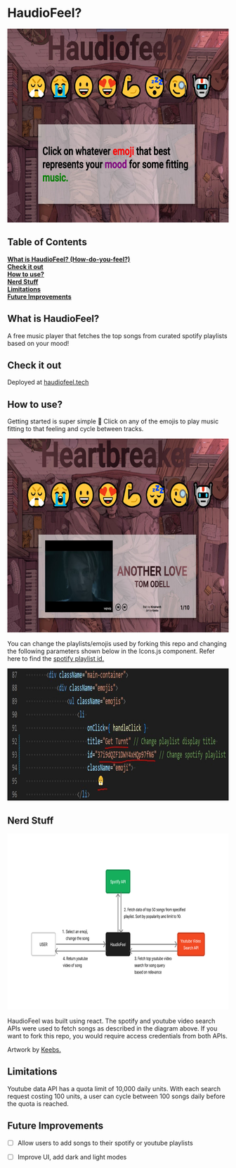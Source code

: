 # HaudioFeel?

<p align="middle">
<img src="https://github.com/Kireshanth/haudioFeel/blob/main/src/images/main-screen.JPG" width="640" height="440">
</p>


## Table of Contents
**[What is HaudioFeel? (How-do-you-feel?)](#what-is-haudiofeel)**<br>
**[Check it out](#check-it-out)**<br>
**[How to use?](#how-to-use)**<br>
**[Nerd Stuff](#nerd-stuff)**<br>
**[Limitations](#Limitations)**<br>
**[Future Improvements](#future-improvements)**<br>


## What is HaudioFeel?
A free music player that fetches the top songs from curated spotify playlists based on your mood!

## Check it out
Deployed at [haudiofeel.tech](https://haudiofeel.tech/)

## How to use?
Getting started is super simple 🙏 Click on any of the emojis to play music fitting to that feeling and cycle between tracks.

<p align="middle">
<img src="https://github.com/Kireshanth/haudioFeel/blob/main/src/images/play-screen.JPG" width="667" height="440">
</p>

You can change the playlists/emojis used by forking this repo and changing the following parameters shown below in the Icons.js component. Refer here to find the [spotify playlist id.](https://developer.spotify.com/documentation/web-api/#spotify-uris-and-ids)

<img src="https://github.com/Kireshanth/haudioFeel/blob/main/src/images/updatePlaylists.JPG" width="1100" height="300">

## Nerd Stuff

<p align="middle">
<img src="https://github.com/Kireshanth/haudioFeel/blob/main/src/images/network-diagram.jpg" width="800" height="400">
</p>

HaudioFeel was built using react. The spotify and youtube video search APIs were used to fetch songs as described in the diagram above. If you want to fork this repo, you would require access credentials from both APIs.

Artwork by [Keebs.](https://www.instagram.com/lakeebs/)

## Limitations

Youtube data API has a quota limit of 10,000 daily units. With each search request costing 100 units, a user can cycle between 100 songs daily before the quota is reached.

## Future Improvements

- [ ] Allow users to add songs to their spotify or youtube playlists
- [ ] Improve UI, add dark and light modes


